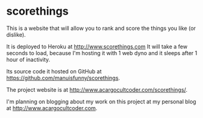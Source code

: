 # scorethings
This is a website that will allow you to rank and score the things you like (or dislike).

It is deployed to Heroku at http://www.scorethings.com  It will take a few seconds to load, because I'm hosting it with 1 web dyno and it sleeps after 1 hour of inactivity.

Its source code it hosted on GitHub at https://github.com/manuisfunny/scorethings.

The project website is at http://www.acargocultcoder.com/scorethings/.

I'm planning on blogging about my work on this project at my personal blog at http://www.acargocultcoder.com.

